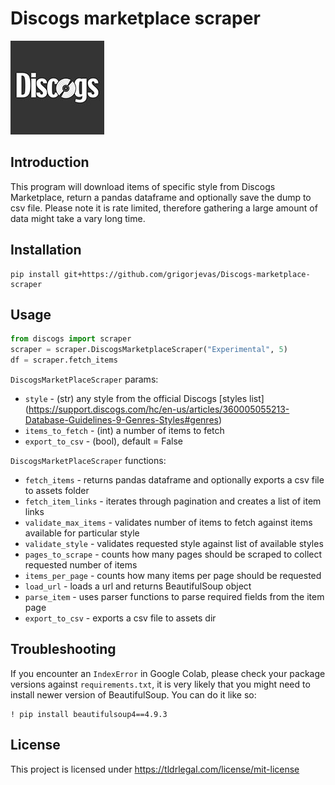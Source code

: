# Discogs marketplace scraper
![Discogs](assets/logo.jpg)

## Introduction
This program will download items of specific style from Discogs Marketplace, return a pandas dataframe and 
optionally save the dump to csv file. Please note it is rate limited, therefore gathering a large amount of data might 
take a vary long time.

## Installation
```
pip install git+https://github.com/grigorjevas/Discogs-marketplace-scraper
```

## Usage
```python
from discogs import scraper
scraper = scraper.DiscogsMarketplaceScraper("Experimental", 5)
df = scraper.fetch_items
```

`DiscogsMarketPlaceScraper` params:
- `style` - (str) any style from the official Discogs [styles list]
  (https://support.discogs.com/hc/en-us/articles/360005055213-Database-Guidelines-9-Genres-Styles#genres)
- `items_to_fetch` - (int) a number of items to fetch
- `export_to_csv` - (bool), default = False

`DiscogsMarketPlaceScraper` functions:
- `fetch_items` - returns pandas dataframe and optionally exports a csv file to assets folder
- `fetch_item_links` - iterates through pagination and creates a list of item links
- `validate_max_items` - validates number of items to fetch against items available for particular style
- `validate_style` - validates requested style against list of available styles
- `pages_to_scrape` - counts how many pages should be scraped to collect requested number of items
- `items_per_page` - counts how many items per page should be requested
- `load_url` - loads a url and returns BeautifulSoup object
- `parse_item` - uses parser functions to parse required fields from the item page
- `export_to_csv` - exports a csv file to assets dir


## Troubleshooting
If you encounter an `IndexError` in Google Colab, please check your package versions against `requirements.txt`, it is 
very likely that you might need to install newer version of BeautifulSoup. You can do it like so:
```
! pip install beautifulsoup4==4.9.3
```

## License
This project is licensed under https://tldrlegal.com/license/mit-license
